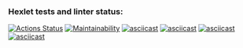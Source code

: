 ### Hexlet tests and linter status:
[![Actions Status](https://github.com/polina-belyakaeva/frontend-project-44/workflows/hexlet-check/badge.svg)](https://github.com/polina-belyakaeva/frontend-project-44/actions) 
[![Maintainability](https://api.codeclimate.com/v1/badges/d6ed50d50658cdbb7299/maintainability)](https://codeclimate.com/github/polina-belyakaeva/frontend-project-44/maintainability)
[![asciicast](https://asciinema.org/a/oQzv3lEm6JOEU3veDFjVu5QRy)](https://asciinema.org/a/oQzv3lEm6JOEU3veDFjVu5QRy)
[![asciicast](https://asciinema.org/a/GlnKYtzNil5cRX6aJNMT3x0OK)](https://asciinema.org/a/GlnKYtzNil5cRX6aJNMT3x0OK)
[![asciicast](https://asciinema.org/a/0v8U3mcOjxmloLIHhjDfRlIyF)](https://asciinema.org/a/0v8U3mcOjxmloLIHhjDfRlIyF)
[![asciicast](https://asciinema.org/a/2bnX98qrV2x4envOHgYnNn0H2)](https://asciinema.org/a/2bnX98qrV2x4envOHgYnNn0H2)
